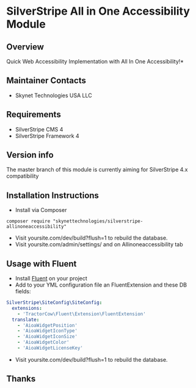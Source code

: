 # SilverStripe All in One Accessibility Module

## Overview
Quick Web Accessibility Implementation with All In One Accessibility!*

## Maintainer Contacts
*  Skynet Technologies USA LLC

## Requirements
* SilverStripe CMS 4
* SilverStripe Framework 4

## Version info
The master branch of this module is currently aiming for SilverStripe 4.x compatibility

## Installation Instructions

* Install via Composer
```
composer require "skynettechnologies/silverstripe-allinoneaccessibility"
```
* Visit yoursite.com/dev/build?flush=1 to rebuild the database.
* Visit yoursite.com/admin/settings/ and on Allinoneaccessibility tab 

## Usage with Fluent
* Install [Fluent](https://github.com/tractorcow/silverstripe-fluent) on your project
* Add to your YML configuration file an FluentExtension and these DB fields:
```yml
SilverStripe\SiteConfig\SiteConfig:
  extensions:
    - 'TractorCow\Fluent\Extension\FluentExtension'
  translate:
    - 'AioaWidgetPosition'
    - 'AioaWidgetIconType'
    - 'AioaWidgetIconSize'
    - 'AioaWidgetColor'
    - 'AioaWidgetLicenseKey'
```
* Visit yoursite.com/dev/build?flush=1 to rebuild the database.

## Thanks
